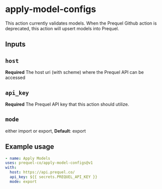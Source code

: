 # apply-model-configs

This action currently validates models. When the Prequel Github action is deprecated, this action will upsert models into Prequel. 

## Inputs

## `host`

**Required** The host uri (with scheme) where the Prequel API can be accessed

## `api_key`

**Required** The Prequel API key that this action should utilize. 

## `mode`

either import or export, **Default**: export


## Example usage

```yaml
- name: Apply Models
uses: prequel-co/apply-model-configs@v1
with:
  host: https://api.prequel.co/
  api_key: ${{ secrets.PREQUEL_API_KEY }}
  mode: export
```